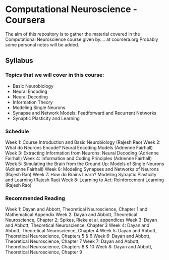 # Computational Neuroscience - Coursera

The aim of this repository is to gather the material covered in the Computational Neuroscience course given by.... at coursera.org
Probably some personal notes will be added.


## Syllabus
### Topics that we will cover in this course:

* Basic Neurobiology
* Neural Encoding
* Neural Decoding
* Information Theory
* Modeling Single Neurons
* Synapse and Network Models: Feedforward and Recurrent Networks
* Synaptic Plasticity and Learning

### Schedule

Week 1: Course Introduction and Basic Neurobiology (Rajesh Rao)
Week 2: What do Neurons Encode? Neural Encoding Models (Adrienne Fairhall)
Week 3: Extracting Information from Neurons: Neural Decoding (Adrienne Fairhall)
Week 4: Information and Coding Principles (Adrienne Fairhall)
Week 5: Simulating the Brain from the Ground Up: Models of Single Neurons (Adrienne Fairhall)
Week 6: Modeling Synapses and Networks of Neurons (Rajesh Rao)
Week 7: How do Brains Learn? Modeling Synaptic Plasticity and Learning (Rajesh Rao)
Week 8: Learning to Act: Reinforcement Learning (Rajesh Rao)

### Recommended Reading
Week 1: Dayan and Abbott, Theoretical Neuroscience, Chapter 1 and Mathematical Appendix
Week 2: Dayan and Abbott, Theoretical Neuroscience, Chapter 2; Spikes, Rieke et al, appendices
Week 3: Dayan and Abbott, Theoretical Neuroscience, Chapter 3
Week 4: Dayan and Abbott, Theoretical Neuroscience, Chapter 4
Week 5: Dayan and Abbott, Theoretical Neuroscience, Chapters 5 & 6
Week 6: Dayan and Abbott, Theoretical Neuroscience, Chapter 7
Week 7: Dayan and Abbott, Theoretical Neuroscience, Chapters 8 & 10
Week 8: Dayan and Abbott, Theoretical Neuroscience, Chapter 9



